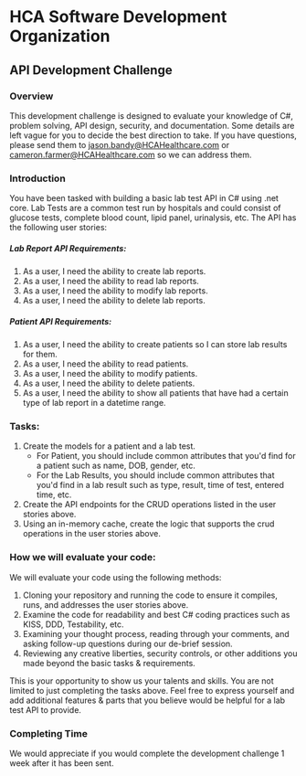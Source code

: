 # HCA Software Development Organization 
## API Development Challenge

### Overview

This development challenge is designed to evaluate your knowledge of C#, problem solving, API design, security, and documentation. Some details are left vague for you to decide the best direction to take. If you have questions, please send them to jason.bandy@HCAHealthcare.com or cameron.farmer@HCAHealthcare.com so we can address them.

### Introduction

You have been tasked with building a basic lab test API in C# using .net core. Lab Tests are a common test run by hospitals and could consist of glucose tests, complete blood count, lipid panel, urinalysis, etc. The API has the following user stories:

##### Lab Report API Requirements: 
1. As a user, I need the ability to create lab reports.
2. As a user, I need the ability to read lab reports.
3. As a user, I need the ability to modify lab reports.
4. As a user, I need the ability to delete lab reports.

##### Patient API Requirements: 
1. As a user, I need the ability to create patients so I can store lab results for them.
2. As a user, I need the ability to read patients.
3. As a user, I need the ability to modify patients.
4. As a user, I need the ability to delete patients.
5. As a user, I need the ability to show all patients that have had a certain type of lab report in a datetime range.

### Tasks:

1. Create the models for a patient and a lab test.
    * For Patient, you should include common attributes that you'd find for a patient such as name, DOB, gender, etc.
    * For the Lab Results, you should include common attributes that you'd find in a lab result such as type, result, time of test, entered time, etc.
2. Create the API endpoints for the CRUD operations listed in the user stories above.
3. Using an in-memory cache, create the logic that supports the crud operations in the user stories above.

### How we will evaluate your code:

We will evaluate your code using the following methods:

1. Cloning your repository and running the code to ensure it compiles, runs, and addresses the user stories above.
2. Examine the code for readability and best C# coding practices such as KISS, DDD, Testability, etc.
3. Examining your thought process, reading through your comments, and asking follow-up questions during our de-brief session.
4. Reviewing any creative liberties, security controls, or other additions you made beyond the basic tasks & requirements.

This is your opportunity to show us your talents and skills. You are not limited to just completing the tasks above. Feel free to express yourself and add additional features & parts that you believe would be helpful for a lab test API to provide.

### Completing Time

We would appreciate if you would complete the development challenge 1 week after it has been sent.
